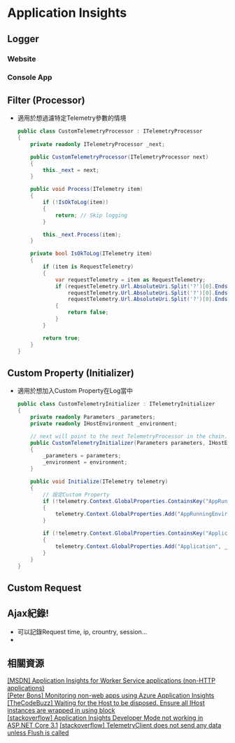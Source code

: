 # Application Insights

## Logger

### Website

### Console App

## Filter (Processor)

* 適用於想過濾特定Telemetry參數的情境

    ```C#
    public class CustomTelemetryProcessor : ITelemetryProcessor
    {
        private readonly ITelemetryProcessor _next;

        public CustomTelemetryProcessor(ITelemetryProcessor next)
        {
            this._next = next;
        }

        public void Process(ITelemetry item)
        {
            if (!IsOkToLog(item))
            {
                return; // Skip logging
            }

            this._next.Process(item);
        }

        private bool IsOkToLog(ITelemetry item)
        {
            if (item is RequestTelemetry)
            {
                var requestTelemetry = item as RequestTelemetry;
                if (requestTelemetry.Url.AbsoluteUri.Split('?')[0].EndsWith(".js") ||
                    requestTelemetry.Url.AbsoluteUri.Split('?')[0].EndsWith(".css") ||
                    requestTelemetry.Url.AbsoluteUri.Split('?')[0].EndsWith(".ico"))
                {
                    return false;
                }
            }

            return true;
        }
    }
    ```

## Custom Property (Initializer)

* 適用於想加入Custom Property在Log當中

    ```C#
    public class CustomTelemetryInitializer : ITelemetryInitializer
    {
        private readonly Parameters _parameters;
        private readonly IHostEnvironment _environment;

        // next will point to the next TelemetryProcessor in the chain.
        public CustomTelemetryInitializer(Parameters parameters, IHostEnvironment environment)
        {
            _parameters = parameters;
            _environment = environment;
        }

        public void Initialize(ITelemetry telemetry)
        {
            // 設定Custom Property
            if (!telemetry.Context.GlobalProperties.ContainsKey("AppRunningEnviroment"))
            {
                telemetry.Context.GlobalProperties.Add("AppRunningEnviroment", _environment.EnvironmentName);
            }

            if (!telemetry.Context.GlobalProperties.ContainsKey("Application"))
            {
                telemetry.Context.GlobalProperties.Add("Application", _parameters.ProgramNamespace);
            }
        }
    }
    ```

## Custom Request



## Ajax紀錄!
* 可以記錄Request time, ip, crountry, session...
* 

## 相關資源
[[MSDN] Application Insights for Worker Service applications (non-HTTP applications)](https://docs.microsoft.com/en-us/azure/azure-monitor/app/worker-service#aspnet-core-background-tasks-with-hosted-services) <br>
[[Peter Bons] Monitoring non-web apps using Azure Application Insights](https://dev.to/expecho/monitoring-non-web-apps-using-azure-application-insights-part-2-basic-instrumentation-2fcj) <br>
[[TheCodeBuzz] Waiting for the Host to be disposed. Ensure all IHost instances are wrapped in using block](https://www.thecodebuzz.com/waiting-for-host-disposed-ensure-ihost-instances-wrapped-in-using-blocks/) <br>
[[stackoverflow] Application Insights Developer Mode not working in ASP.NET Core 3.1](https://stackoverflow.com/questions/62856487/application-insights-developer-mode-not-working-in-asp-net-core-3-1)
[[stackoverflow] TelemetryClient does not send any data unless Flush is called](https://stackoverflow.com/questions/30904930/telemetryclient-does-not-send-any-data-unless-flush-is-called)
